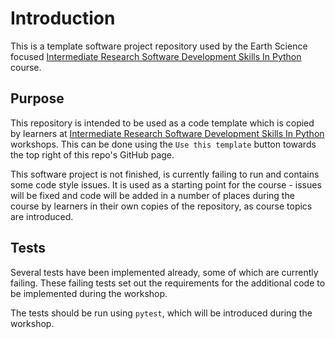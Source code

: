 # Introduction

This is a template software project repository used by the Earth Science focused [Intermediate Research Software Development Skills In Python](https://carpentries-incubator.github.io/python-intermediate-development-earth-sciences) course.

## Purpose

This repository is intended to be used as a code template which is copied by learners at [Intermediate Research Software Development Skills In Python](https://carpentries-incubator.github.io/python-intermediate-development-earth-sciences) workshops.
This can be done using the `Use this template` button towards the top right of this repo's GitHub page.

This software project is not finished, is currently failing to run and contains some code style issues. It is used as a starting point for the course - issues will be fixed and code will be added in a number of places during the course by learners in their own copies of the repository, as course topics are introduced.

## Tests

Several tests have been implemented already, some of which are currently failing.
These failing tests set out the requirements for the additional code to be implemented during the workshop.

The tests should be run using `pytest`, which will be introduced during the workshop.
